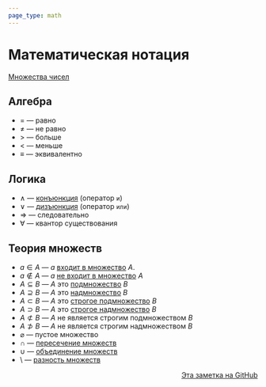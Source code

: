 ```yaml
---
page_type: math
---
```

# Математическая нотация

[Множества чисел](20221030192444.md)

## Алгебра

* $=$ — равно
* $\not =$ — не равно
* $>$ — больше
* $<$ — меньше
* $\equiv$ — эквивалентно

## Логика

* $\land$ — [конъюнкция](20221120111255.md) (оператор `и`)
* $\lor$ — [дизъюнкция](20221120111257.md) (оператор `или`)
* $\Rightarrow$ — следовательно
* $\forall$ — квантор существования

## Теория множеств

* $a \in A$ — $a$ [входит в множество](20221031233633.md) $A$.
* $a \notin A$ — $a$ [не входит в множество](20221031233633.md) $A$
* $A \subseteq B$ — $A$ это [подмножество](20221101234235.md) $B$
* $A \supseteq B$ — $A$ это [надмножество](20221101234235.md) $B$
* $A \subset B$ — $A$ это [строгое подмножество](20221101234235.md) $B$
* $A \supset B$ — $A$ это [строгое надмножество](20221101234235.md) $B$
* $A \not \subset B$ — $A$ не является строгим подмножеством $B$
* $A \not \supset B$ — $A$ не является строгим надмножеством $B$
* $\varnothing$ — пустое множество
* $\cap$ — [пересечение множеств](20221102002259.md)
* $\cup$ — [объединение множеств](20221106003014.md)
* $\setminus$ — [разность множеств](20221120191341.md)






<p v-pre style="text-align: right">
  <a href="https://github.com/Kverde/algorithms/blob/main/source/20221031225417.md">
  Эта заметка на GitHub
  </a>
</p>
